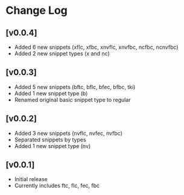# Change Log

## [v0.0.4]

- Added 6 new snippets (xflc, xfbc, xnvflc, xnvfbc, ncfbc, ncnvfbc)
- Added 2 new snippet types (x and nc)

## [v0.0.3]

- Added 5 new snippets (bftc, bflc, bfec, bfbc, tki)
- Added 1 new snippet type (b)
- Renamed original basic snippet type to regular

## [v0.0.2]

- Added 3 new snippets (nvflc, nvfec, nvfbc)
- Separated snippets by types
- Added 1 new snippet type (nv)


## [v0.0.1]

- Initial release
- Currently includes ftc, flc, fec, fbc